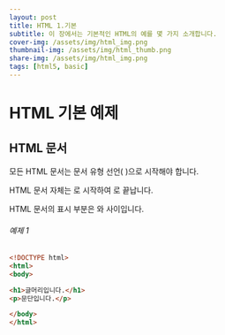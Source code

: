 ```yaml
---
layout: post
title: HTML 1.기본
subtitle: 이 장에서는 기본적인 HTML의 예를 몇 가지 소개합니다.
cover-img: /assets/img/html_img.png
thumbnail-img: /assets/img/html_thumb.png
share-img: /assets/img/html_img.png
tags: [html5, basic]
---
```


# HTML 기본 예제   
     
##    
## HTML 문서   
   
모든 HTML 문서는 문서 유형 선언( **<!DOCTYPE html>** )으로 시작해야 합니다.    
    
HTML 문서 자체는 **<html>** 로 시작하여 **</html>** 로 끝납니다.

HTML 문서의 표시 부분은 **<body>** 와 **</body>** 사이입니다.
   
###### 예제 1   
```html
<!DOCTYPE html>
<html>
<body>

<h1>글머리입니다.</h1>
<p>문단입니다.</p>

</body>
</html>
```
